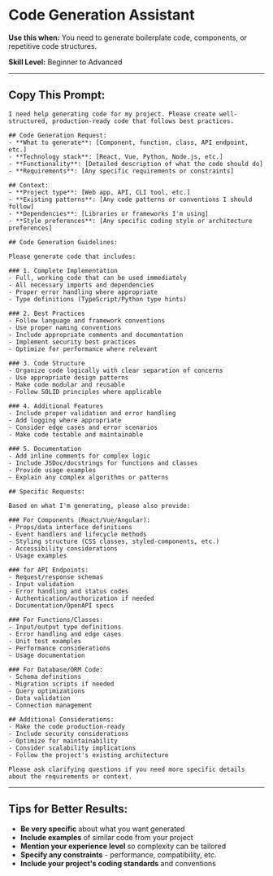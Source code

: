 # Code Generation Assistant

**Use this when:** You need to generate boilerplate code, components, or repetitive code structures.

**Skill Level:** Beginner to Advanced

---

## Copy This Prompt:

```
I need help generating code for my project. Please create well-structured, production-ready code that follows best practices.

## Code Generation Request:
- **What to generate**: [Component, function, class, API endpoint, etc.]
- **Technology stack**: [React, Vue, Python, Node.js, etc.]
- **Functionality**: [Detailed description of what the code should do]
- **Requirements**: [Any specific requirements or constraints]

## Context:
- **Project type**: [Web app, API, CLI tool, etc.]
- **Existing patterns**: [Any code patterns or conventions I should follow]
- **Dependencies**: [Libraries or frameworks I'm using]
- **Style preferences**: [Any specific coding style or architecture preferences]

## Code Generation Guidelines:

Please generate code that includes:

### 1. Complete Implementation
- Full, working code that can be used immediately
- All necessary imports and dependencies
- Proper error handling where appropriate
- Type definitions (TypeScript/Python type hints)

### 2. Best Practices
- Follow language and framework conventions
- Use proper naming conventions
- Include appropriate comments and documentation
- Implement security best practices
- Optimize for performance where relevant

### 3. Code Structure
- Organize code logically with clear separation of concerns
- Use appropriate design patterns
- Make code modular and reusable
- Follow SOLID principles where applicable

### 4. Additional Features
- Include proper validation and error handling
- Add logging where appropriate
- Consider edge cases and error scenarios
- Make code testable and maintainable

### 5. Documentation
- Add inline comments for complex logic
- Include JSDoc/docstrings for functions and classes
- Provide usage examples
- Explain any complex algorithms or patterns

## Specific Requests:

Based on what I'm generating, please also provide:

### For Components (React/Vue/Angular):
- Props/data interface definitions
- Event handlers and lifecycle methods
- Styling structure (CSS classes, styled-components, etc.)
- Accessibility considerations
- Usage examples

### for API Endpoints:
- Request/response schemas
- Input validation
- Error handling and status codes
- Authentication/authorization if needed
- Documentation/OpenAPI specs

### For Functions/Classes:
- Input/output type definitions
- Error handling and edge cases
- Unit test examples
- Performance considerations
- Usage documentation

### For Database/ORM Code:
- Schema definitions
- Migration scripts if needed
- Query optimizations
- Data validation
- Connection management

## Additional Considerations:
- Make the code production-ready
- Include security considerations
- Optimize for maintainability
- Consider scalability implications
- Follow the project's existing architecture

Please ask clarifying questions if you need more specific details about the requirements or context.
```

---

## Tips for Better Results:

- **Be very specific** about what you want generated
- **Include examples** of similar code from your project
- **Mention your experience level** so complexity can be tailored
- **Specify any constraints** - performance, compatibility, etc.
- **Include your project's coding standards** and conventions 